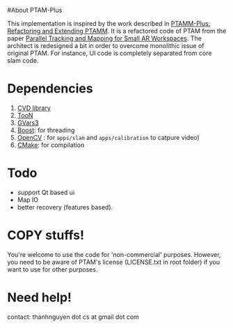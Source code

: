 #About PTAM-Plus

This implementation is inspired by the work described in
[PTAMM-Plus: Refactoring and Extending PTAMM](http://www.icg.tugraz.at/Members/thanh/publications/ptamm-plus-refactoring-and-extending-ptamm-1).
It is a refactored code of PTAM from the paper
[Parallel Tracking and Mapping for Small AR Workspaces](http://www.robots.ox.ac.uk/~gk/PTAM/).
The architect is redesigned a bit in order to overcome monolithic issue of original PTAM.
For instance,  UI code is completely separated from core slam code.

# Dependencies
1. [CVD library](http://www.edwardrosten.com/cvd)
2. [TooN](http://www.edwardrosten.com/cvd/toon.html)
3. [GVars3](http://www.edwardrosten.com/cvd/gvars3.html)
4. [Boost](http://www.boost.org): for threading
5. [OpenCV](http://www.opencv.org) : for `apps/slam` and `apps/calibration` to catpure video)
6. [CMake](http://www.cmake.org): for compilation

# Todo
- support Qt based ui
- Map IO
- better recovery (features based).

# COPY stuffs!
You're welcome to use the code for 'non-commercial' purposes.
However, you need to be aware of PTAM's license (LICENSE.txt in root folder)
if you want to use for other purposes.

# Need help!
contact: thanhnguyen dot cs at gmail dot com
